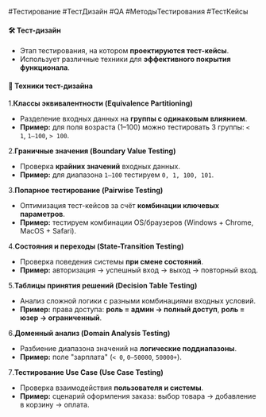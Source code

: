  #Тестирование #ТестДизайн #QA #МетодыТестирования #ТестКейсы

#### 🛠 **Тест-дизайн**

- Этап тестирования, на котором **проектируются тест-кейсы**.
- Использует различные техники для **эффективного покрытия функционала**.

#### 📌 **Техники тест-дизайна**

1️.**Классы эквивалентности (Equivalence Partitioning)**

- Разделение входных данных на **группы с одинаковым влиянием**.
- **Пример:** для поля возраста (1–100) можно тестировать 3 группы: `< 1`, `1–100`, `> 100`.

2️.**Граничные значения (Boundary Value Testing)**

- Проверка **крайних значений** входных данных.
- **Пример:** для диапазона `1–100` тестируем `0, 1, 100, 101`.

3️.**Попарное тестирование (Pairwise Testing)**

- Оптимизация тест-кейсов за счёт **комбинации ключевых параметров**.
- **Пример:** тестируем комбинации OS/браузеров (Windows + Chrome, MacOS + Safari).

4️.**Состояния и переходы (State-Transition Testing)**

- Проверка поведения системы **при смене состояний**.
- **Пример:** авторизация → успешный вход → выход → повторный вход.

5️.**Таблицы принятия решений (Decision Table Testing)**

- Анализ сложной логики с разными комбинациями входных условий.
- **Пример:** права доступа: **роль = админ → полный доступ**, **роль = юзер → ограниченный**.

6️.**Доменный анализ (Domain Analysis Testing)**

- Разбиение диапазона значений на **логические поддиапазоны**.
- **Пример:** поле "зарплата" (`< 0`, `0–50000`, `50000+`).

7️.**Тестирование Use Case (Use Case Testing)**

- Проверка взаимодействия **пользователя и системы**.
- **Пример:** сценарий оформления заказа: выбор товара → добавление в корзину → оплата.